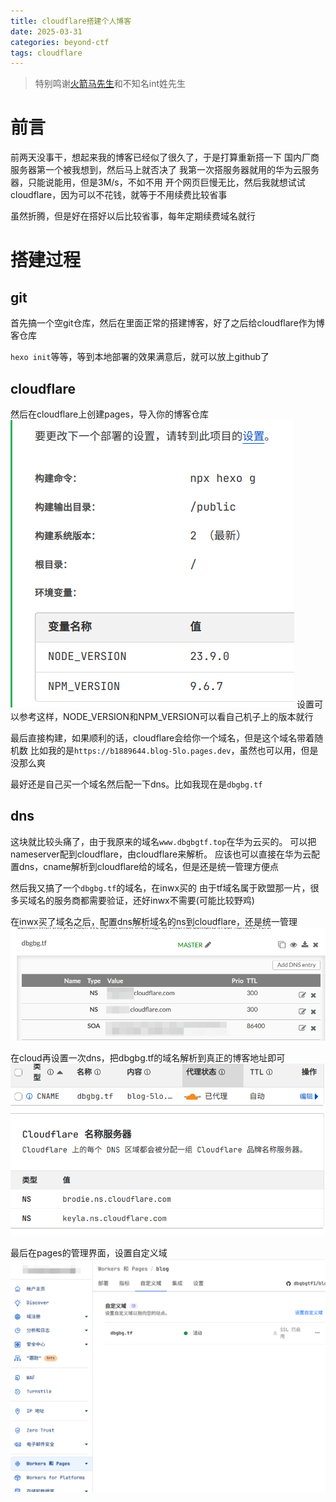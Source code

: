 ```yaml
---
title: cloudflare搭建个人博客
date: 2025-03-31
categories: beyond-ctf
tags: cloudflare
---
```

> 特别鸣谢[火箭马先生](https://rocketma.dev)和不知名int姓先生

# 前言
前两天没事干，想起来我的博客已经似了很久了，于是打算重新搭一下
国内厂商服务器第一个被我想到，然后马上就否决了
我第一次搭服务器就用的华为云服务器，只能说能用，但是3M/s，不如不用
开个网页巨慢无比，然后我就想试试cloudflare，因为可以不花钱，就等于不用续费比较省事

虽然折腾，但是好在搭好以后比较省事，每年定期续费域名就行

# 搭建过程
## git
首先搞一个空git仓库，然后在里面正常的搭建博客，好了之后给cloudflare作为博客仓库

`hexo init`等等，等到本地部署的效果满意后，就可以放上github了

## cloudflare
然后在cloudflare上创建pages，导入你的博客仓库
![settings](./cloud/settings.png)
设置可以参考这样，NODE_VERSION和NPM_VERSION可以看自己机子上的版本就行

最后直接构建，如果顺利的话，cloudflare会给你一个域名，但是这个域名带着随机数
比如我的是`https://b1889644.blog-5lo.pages.dev`，虽然也可以用，但是没那么爽

最好还是自己买一个域名然后配一下dns。比如我现在是`dbgbg.tf`

## dns
这块就比较头痛了，由于我原来的域名`www.dbgbgtf.top`在华为云买的。
可以把nameserver配到cloudflare，由cloudflare来解析。
应该也可以直接在华为云配置dns，cname解析到cloudflare给的域名，但是还是统一管理方便点

然后我又搞了一个`dbgbg.tf`的域名，在inwx买的
由于tf域名属于欧盟那一片，很多买域名的服务商都需要验证，还好inwx不需要(可能比较野鸡)

在inwx买了域名之后，配置dns解析域名的ns到cloudflare，还是统一管理
![inwx-dns](./cloud/inwx-dns.png)

在cloud再设置一次dns，把dbgbg.tf的域名解析到真正的博客地址即可
![cloud-dns](./cloud/cloud-dns.png)

最后在pages的管理界面，设置自定义域
![cloud-settings](./cloud/cloud-settings.png)

